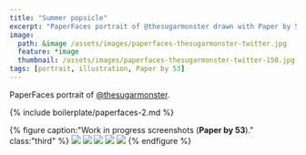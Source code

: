 ```yaml
---
title: "Summer popsicle"
excerpt: "PaperFaces portrait of @thesugarmonster drawn with Paper by 53 on an iPad."
image: 
  path: &image /assets/images/paperfaces-thesugarmonster-twitter.jpg 
  feature: *image
  thumbnail: /assets/images/paperfaces-thesugarmonster-twitter-150.jpg
tags: [portrait, illustration, Paper by 53]
---
```


PaperFaces portrait of [@thesugarmonster](https://twitter.com/thesugarmonster).

{% include boilerplate/paperfaces-2.md %}

{% figure caption:"Work in progress screenshots (**Paper by 53**)." class:"third" %}
[![](/assets/images/paperfaces-thesugarmonster-process-1-600.jpg)](/assets/images/paperfaces-thesugarmonster-process-1-lg.jpg)
[![](/assets/images/paperfaces-thesugarmonster-process-2-600.jpg)](/assets/images/paperfaces-thesugarmonster-process-2-lg.jpg)
[![](/assets/images/paperfaces-thesugarmonster-process-3-600.jpg)](/assets/images/paperfaces-thesugarmonster-process-3-lg.jpg)
[![](/assets/images/paperfaces-thesugarmonster-process-4-600.jpg)](/assets/images/paperfaces-thesugarmonster-process-4-lg.jpg)
[![](/assets/images/paperfaces-thesugarmonster-process-5-600.jpg)](/assets/images/paperfaces-thesugarmonster-process-5-lg.jpg)
{% endfigure %}
